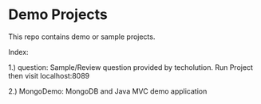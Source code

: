 # Demo Projects

This repo contains demo or sample projects.

Index:

1.) question: Sample/Review question provided by techolution.
	Run Project then visit localhost:8089

2.) MongoDemo: MongoDB and Java MVC demo application